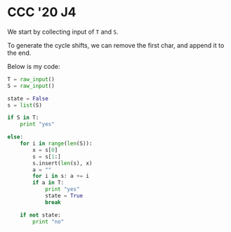 # CCC '20 J4

We start by collecting input of ```T``` and ```S```. 

To generate the cycle shifts, we can remove the first char, and append
it to the end. 

Below is my code:
```python
T = raw_input()
S = raw_input()

state = False
s = list(S)

if S in T:
    print "yes"

else:
    for i in range(len(S)):
        x = s[0]
        s = s[1:]
        s.insert(len(s), x)
        a = ""
        for i in s: a += i
        if a in T:
            print "yes"
            state = True
            break

    if not state:
        print "no"
```